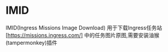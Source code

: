 # IMID
IMID(Ingress Missions Image Download)
用于下载Ingress任务站[https://missions.ingress.com/] 中的任务图片原图,需要安装油猴(tampermonkey)插件
